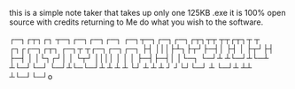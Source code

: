 this is a simple note taker that takes up only one 125KB .exe
it is 100% open source with credits returning to Me
do what you wish to the software.

┌─┐┌┬┐┌┐ ┬─┐┌─┐┌─┐┌─┐  ┌─┐┬─┐┌─┐┌─┐┌┬┐┬┬  ┬┬┌┬┐┬ ┬   ┌┐┌┌─┐┌┬┐  ┌─┐┬ ┬┌─┐┌─┐┌─┐
├┤ │││├┴┐├┬┘├─┤│  ├┤   │  ├┬┘├┤ ├─┤ │ │└┐┌┘│ │ └┬┘   ││││ │ │   │  ├─┤├─┤│ │└─┐
└─┘┴ ┴└─┘┴└─┴ ┴└─┘└─┘  └─┘┴└─└─┘┴ ┴ ┴ ┴ └┘ ┴ ┴  ┴ ┘  ┘└┘└─┘ ┴   └─┘┴ ┴┴ ┴└─┘└─┘o
